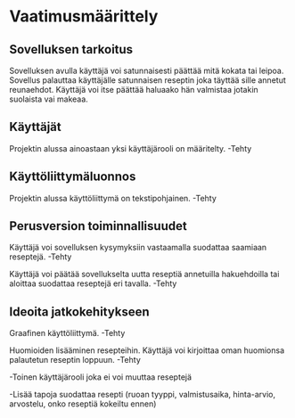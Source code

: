 # Vaatimusmäärittely

## Sovelluksen tarkoitus
Sovelluksen avulla käyttäjä voi satunnaisesti päättää mitä kokata tai leipoa. Sovellus palauttaa käyttäjälle satunnaisen reseptin joka täyttää sille annetut reunaehdot.
Käyttäjä voi itse päättää haluaako hän valmistaa jotakin suolaista vai makeaa.

## Käyttäjät
Projektin alussa ainoastaan yksi käyttäjärooli on määritelty. -Tehty

## Käyttöliittymäluonnos
Projektin alussa käyttöliittymä on tekstipohjainen. -Tehty

## Perusversion toiminnallisuudet
Käyttäjä voi sovelluksen kysymyksiin vastaamalla suodattaa saamiaan reseptejä. -Tehty

Käyttäjä voi päätää sovellukselta uutta reseptiä annetuilla hakuehdoilla tai aloittaa suodattaa reseptejä eri tavalla. -Tehty 

## Ideoita jatkokehitykseen
Graafinen käyttöliittymä. -Tehty

Huomioiden lisääminen resepteihin. Käyttäjä voi kirjoittaa oman huomionsa palautetun reseptin loppuun. -Tehty
 

 -Toinen käyttäjärooli joka ei voi muuttaa reseptejä
 
 -Lisää tapoja suodattaa resepti
(ruoan tyyppi, valmistusaika, hinta-arvio, arvostelu, onko reseptiä kokeiltu ennen)
